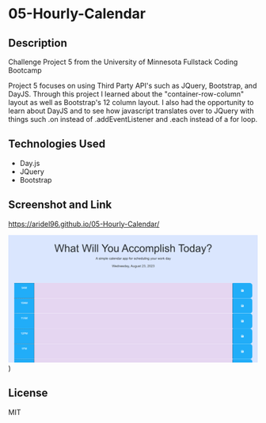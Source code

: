 # 05-Hourly-Calendar

## Description
Challenge Project 5 from the University of Minnesota Fullstack Coding Bootcamp

Project 5 focuses on using Third Party API's such as JQuery, Bootstrap, and DayJS. Through this project I learned about the "container-row-column" layout as well as Bootstrap's 12 column layout. I also had the opportunity to learn about DayJS and to see how javascript translates over to JQuery with things such .on instead of .addEventListener and .each instead of a for loop.

## Technologies Used
* Day.js
* JQuery
* Bootstrap

## Screenshot and Link
https://aridel96.github.io/05-Hourly-Calendar/

![Hourly Calendar site](image.png))

## License
MIT